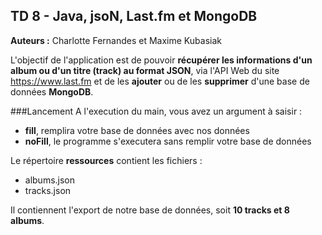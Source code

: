 TD 8 - Java, jsoN, Last.fm et MongoDB
---

**Auteurs :** Charlotte Fernandes et Maxime Kubasiak

L'objectif de l'application est de pouvoir **récupérer les informations d'un album ou d'un titre (track)
au format JSON**, via l'API Web du site https://www.last.fm 
et de les **ajouter** ou de les **supprimer** d'une base de données **MongoDB**.

###Lancement
A l'execution du main, vous avez un argument à saisir :
* **fill**, remplira votre base de données avec nos données
* **noFill**, le programme s'executera sans remplir votre base de données

Le répertoire **ressources** contient les fichiers :
- albums.json
- tracks.json

Il contiennent l'export de notre base de données, soit **10 tracks et 8 albums**.
